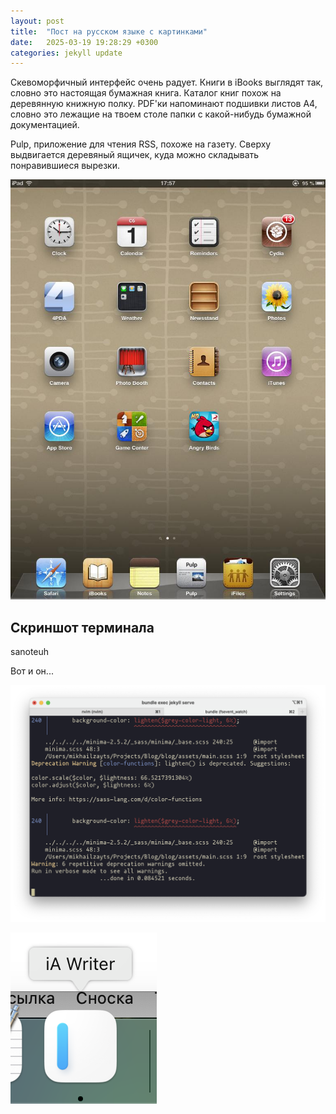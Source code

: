 ```yaml
---
layout: post
title:  "Пост на русском языке с картинками"
date:   2025-03-19 19:28:29 +0300
categories: jekyll update
---
```


Скевоморфичный интерфейс очень радует. Книги в iBooks выглядят так, словно это настоящая бумажная книга. Каталог книг похож на деревянную книжную полку. PDF'ки напоминают подшивки листов A4, словно это лежащие на твоем столе папки с какой-нибудь бумажной документацией.


Pulp, приложение для чтения RSS, похоже на газету. Сверху выдвигается деревяный ящичек, куда можно складывать понравившиеся вырезки.

![Homescreen](/assets/homescreen.jpg)


## Скриншот терминала
sanoteuh

Вот и он...

![Локально запущенный Jekyll](/assets/terminal_screenshot.png)

![iA Writer](/assets/iawriter.png)
